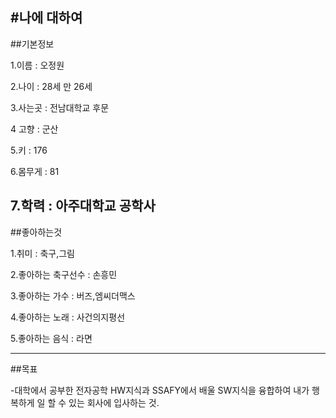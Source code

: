 #나에 대하여
---
##기본정보

1.이름 : 오정원

2.나이 : 28세 만 26세

3.사는곳 : 전남대학교 후문

4 고향 : 군산

5.키 : 176

6.몸무게 : 81

7.학력 : 아주대학교 공학사
---
##좋아하는것

1.취미 : 축구,그림

2.좋아하는 축구선수 : 손흥민

3.좋아하는 가수 : 버즈,엠씨더맥스

4.좋아하는 노래 : 사건의지평선

5.좋아하는 음식 : 라면

---
##목표

-대학에서 공부한 전자공학 HW지식과 SSAFY에서 배울 SW지식을 융합하여 
내가 행복하게 일 할 수 있는 회사에 입사하는 것.

